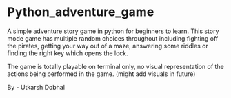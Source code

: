 # Python_adventure_game
A simple adventure story game in python for beginners to learn.
This story mode game has multiple random choices throughout including fighting off the pirates, getting your way out of a maze, answering some riddles or finding the right key which opens the lock.

The game is totally playable on terminal only, no visual representation of the actions being performed in the game. (might add visuals in future)





By - Utkarsh Dobhal
